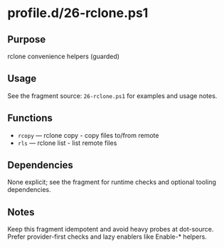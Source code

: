 profile.d/26-rclone.ps1
=======================

Purpose
-------
rclone convenience helpers (guarded)

Usage
-----
See the fragment source: `26-rclone.ps1` for examples and usage notes.

Functions
---------
- `rcopy` — rclone copy - copy files to/from remote
- `rls` — rclone list - list remote files

Dependencies
------------
None explicit; see the fragment for runtime checks and optional tooling dependencies.

Notes
-----
Keep this fragment idempotent and avoid heavy probes at dot-source. Prefer provider-first checks and lazy enablers like Enable-* helpers.

